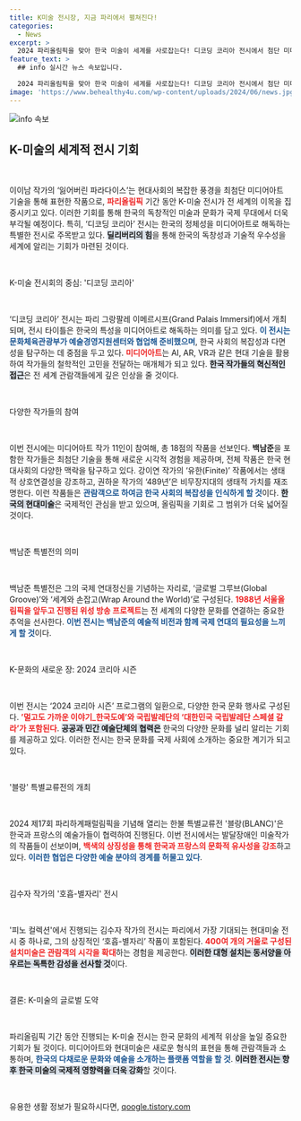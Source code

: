 ```yaml
---
title: K미술 전시장, 지금 파리에서 펼쳐진다!
categories:
  - News
excerpt: >
  2024 파리올림픽을 맞아 한국 미술이 세계를 사로잡는다! 디코딩 코리아 전시에서 첨단 미디어아트와 백남준 특별전까지, K미술의 매력을 한눈에 느껴보세요. 파리에서 만나는 한국의 독창적인 예술세계!
feature_text: >
  ## info 실시간 뉴스 속보입니다.

  2024 파리올림픽을 맞아 한국 미술이 세계를 사로잡는다! 디코딩 코리아 전시에서 첨단 미디어아트와 백남준 특별전까지, K미술의 매력을 한눈에 느껴보세요. 파리에서 만나는 한국의 독창적인 예술세계!
image: 'https://www.behealthy4u.com/wp-content/uploads/2024/06/news.jpg'
---
```


<p><img src="https://www.behealthy4u.com/wp-content/uploads/2024/06/news.jpg" alt="info 속보" /></p>

<h2 data-ke-size="size26">K-미술의 세계적 전시 기회</h2>

<p data-ke-size="size16">&nbsp;</p>

<p>이이남 작가의 ‘잃어버린 파라다이스’는 현대사회의 복잡한 풍경을 최첨단 미디어아트 기술을 통해 표현한 작품으로, <b><span style="color: #ee2323;">파리올림픽</span></b> 기간 동안 K-미술 전시가 전 세계의 이목을 집중시키고 있다. 이러한 기회를 통해 한국의 독창적인 미술과 문화가 국제 무대에서 더욱 부각될 예정이다. 특히, ‘디코딩 코리아’ 전시는 한국의 정체성을 미디어아트로 해독하는 특별한 전시로 주목받고 있다. <b><span style="background-color: #21538527;">딜리버리의 힘</span></b>을 통해 한국의 독창성과 기술적 우수성을 세계에 알리는 기회가 마련된 것이다.</p>

<p data-ke-size="size16">&nbsp;</p>

<p>K-미술 전시회의 중심: '디코딩 코리아'</p>

<p data-ke-size="size16">&nbsp;</p>

<p>‘디코딩 코리아’ 전시는 파리 그랑팔레 이메르시프(Grand Palais Immersif)에서 개최되며, 전시 타이틀은 한국의 특성을 미디어아트로 해독하는 의미를 담고 있다. <b><span style="color: #1a5490;">이 전시는 문화체육관광부가 예술경영지원센터와 협업해 준비했으며</span></b>, 한국 사회의 복잡성과 다면성을 탐구하는 데 중점을 두고 있다. <b><span style="color: #ee2323;">미디어아트</span></b>는 AI, AR, VR과 같은 현대 기술을 활용하여 작가들의 철학적인 고민을 전달하는 매개체가 되고 있다. <b><span style="background-color: #21538527;">한국 작가들의 혁신적인 접근</span></b>은 전 세계 관람객들에게 깊은 인상을 줄 것이다.</p>

<p data-ke-size="size16">&nbsp;</p>

<p>다양한 작가들의 참여</p>

<p data-ke-size="size16">&nbsp;</p>

<p>이번 전시에는 미디어아트 작가 11인이 참여해, 총 18점의 작품을 선보인다. <b><span style="ee2323;">백남준</span></b>을 포함한 작가들은 최첨단 기술을 통해 새로운 시각적 경험을 제공하며, 전체 작품은 한국 현대사회의 다양한 맥락을 탐구하고 있다. 강이연 작가의 ‘유한(Finite)’ 작품에서는 생태적 상호연결성을 강조하고, 권하윤 작가의 ‘489년’은 비무장지대의 생태적 가치를 재조명한다. 이런 작품들은 <b><span style="color: #1a5490;">관람객으로 하여금 한국 사회의 복잡성을 인식하게 할 것</span></b>이다. <b><span style="background-color: #21538527;">한국의 현대미술</span></b>은 국제적인 관심을 받고 있으며, 올림픽을 기회로 그 범위가 더욱 넓어질 것이다.</p>

<p data-ke-size="size16">&nbsp;</p>

<p>백남준 특별전의 의미</p>

<p data-ke-size="size16">&nbsp;</p>

<p>백남준 특별전은 그의 국제 연대정신을 기념하는 자리로, ‘글로벌 그루브(Global Groove)’와 ‘세계와 손잡고(Wrap Around the World)’로 구성된다. <b><span style="color: #ee2323;">1988년 서울올림픽을 앞두고 진행된 위성 방송 프로젝트</span></b>는 전 세계의 다양한 문화를 연결하는 중요한 추억을 선사한다. <b><span style="color: #1a5490;">이번 전시는 백남준의 예술적 비전과 함께 국제 연대의 필요성을 느끼게 할 것</span></b>이다.</p>

<p data-ke-size="size16">&nbsp;</p>

<p>K-문화의 새로운 장: 2024 코리아 시즌</p>

<p data-ke-size="size16">&nbsp;</p>

<p>이번 전시는 ‘2024 코리아 시즌’ 프로그램의 일환으로, 다양한 한국 문화 행사로 구성된다. <b><span style="color: #ee2323;">’멀고도 가까운 이야기_한국도예’와 국립발레단의 ‘대한민국 국립발레단 스페셜 갈라’가 포함된다</span></b>. <b><span style="background-color: #21538527;">공공과 민간 예술단체의 협력은</span></b> 한국의 다양한 문화를 널리 알리는 기회를 제공하고 있다. 이러한 전시는 한국 문화를 국제 사회에 소개하는 중요한 계기가 되고 있다.</p>

<p data-ke-size="size16">&nbsp;</p>

<p>'블랑' 특별교류전의 개최</p>

<p data-ke-size="size16">&nbsp;</p>

<p>2024 제17회 파리하계패럴림픽을 기념해 열리는 한불 특별교류전 '블랑(BLANC)'은 한국과 프랑스의 예술가들이 협력하여 진행된다. 이번 전시에서는 발달장애인 미술작가의 작품들이 선보이며, <b><span style="color: #ee2323;">백색의 상징성을 통해 한국과 프랑스의 문화적 유사성을 강조</span></b>하고 있다. <b><span style="color: #1a5490;">이러한 협업은 다양한 예술 분야의 경계를 허물고 있다</span></b>.</p>

<p data-ke-size="size16">&nbsp;</p>

<p>김수자 작가의 '호흡-별자리' 전시</p>

<p data-ke-size="size16">&nbsp;</p>

<p>'피노 컬렉션'에서 진행되는 김수자 작가의 전시는 파리에서 가장 기대되는 현대미술 전시 중 하나로, 그의 상징적인 ‘호흡-별자리’ 작품이 포함된다. <b><span style="color: #ee2323;">400여 개의 거울로 구성된 설치미술은 관람객의 시각을 확대</span></b>하는 경험을 제공한다. <b><span style="background-color: #21538527;">이러한 대형 설치는 동서양을 아우르는 독특한 감성을 선사할 것</span></b>이다.</p>

<p data-ke-size="size16">&nbsp;</p>

<p>결론: K-미술의 글로벌 도약</p>

<p data-ke-size="size16">&nbsp;</p>

<p>파리올림픽 기간 동안 진행되는 K-미술 전시는 한국 문화의 세계적 위상을 높일 중요한 기회가 될 것이다. 미디어아트와 현대미술은 새로운 형식의 표현을 통해 관람객들과 소통하며, <b><span style="color: #1a5490;">한국의 다채로운 문화와 예술을 소개하는 플랫폼 역할을 할 것</span></b>. <b><span style="background-color: #21538527;">이러한 전시는 향후 한국 미술의 국제적 영향력을 더욱 강화</span></b>할 것이다.</p>

<p data-ke-size="size16">&nbsp;</p>
유용한 생활 정보가 필요하시다면, <a href="https://qoogle.tistory.com" rel="dofollow">qoogle.tistory.com</a>



